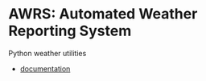 # AWRS: Automated Weather Reporting System

Python weather utilities

- [documentation](https://github.com/wdbm/AWRS/blob/master/README.ipynb)

